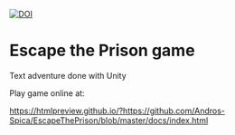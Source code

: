 [![DOI](https://zenodo.org/badge/88620266.svg)](https://zenodo.org/badge/latestdoi/88620266)

# Escape the Prison game
Text adventure done with Unity

Play game online at:

https://htmlpreview.github.io/?https://github.com/Andros-Spica/EscapeThePrison/blob/master/docs/index.html
